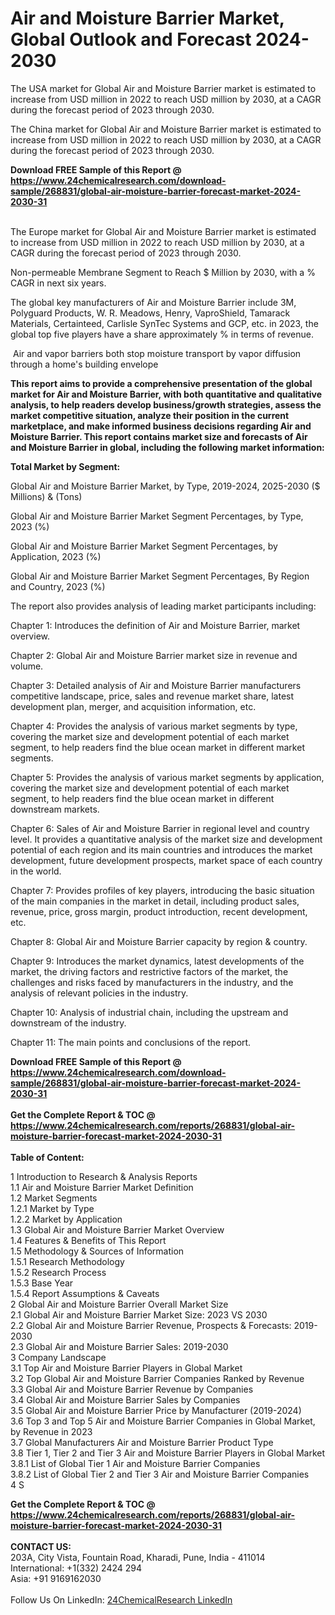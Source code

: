 <h1>Air and Moisture Barrier Market, Global Outlook and Forecast 2024-2030</h1><p>The USA market for Global Air and Moisture Barrier market is estimated to increase from USD million in 2022 to reach USD million by 2030, at a CAGR during the forecast period of 2023 through 2030.</p><p>
</p><p>The China market for Global Air and Moisture Barrier market is estimated to increase from USD million in 2022 to reach USD million by 2030, at a CAGR during the forecast period of 2023 through 2030.</p><div><b>Download FREE Sample of this Report @ 
            <a href="https://www.24chemicalresearch.com/download-sample/268831/global-air-moisture-barrier-forecast-market-2024-2030-31">
            https://www.24chemicalresearch.com/download-sample/268831/global-air-moisture-barrier-forecast-market-2024-2030-31</a></b></div><br><p>
</p><p>The Europe market for Global Air and Moisture Barrier market is estimated to increase from USD million in 2022 to reach USD million by 2030, at a CAGR during the forecast period of 2023 through 2030.</p><p>
Non-permeable Membrane Segment to Reach $ Million by 2030, with a % CAGR in next six years.</p><p>
The global key manufacturers of Air and Moisture Barrier include 3M, Polyguard Products, W. R. Meadows, Henry, VaproShield, Tamarack Materials, Certainteed, Carlisle SynTec Systems and GCP, etc. in 2023, the global top five players have a share approximately % in terms of revenue.</p><p>
 Air and vapor barriers both stop moisture transport by vapor diffusion through a home's building envelope</p><p>
<strong>This report aims to provide a comprehensive presentation of the global market for Air and Moisture Barrier, with both quantitative and qualitative analysis, to help readers develop business/growth strategies, assess the market competitive situation, analyze their position in the current marketplace, and make informed business decisions regarding Air and Moisture Barrier. This report contains market size and forecasts of Air and Moisture Barrier in global, including the following market information:</strong></p><p>
</p><p>
<strong>Total Market by Segment:</strong></p><p>
Global Air and Moisture Barrier Market, by Type, 2019-2024, 2025-2030 ($ Millions) &amp; (Tons)</p><p>
Global Air and Moisture Barrier Market Segment Percentages, by Type, 2023 (%)</p><p>
</p><p>
Global Air and Moisture Barrier Market Segment Percentages, by Application, 2023 (%)</p><p>
</p><p>
Global Air and Moisture Barrier Market Segment Percentages, By Region and Country, 2023 (%)</p><p>
</p><p>
The report also provides analysis of leading market participants including:</p><p>
</p><p>
</p><p>
Chapter 1: Introduces the definition of Air and Moisture Barrier, market overview.</p><p>
Chapter 2: Global Air and Moisture Barrier market size in revenue and volume.</p><p>
Chapter 3: Detailed analysis of Air and Moisture Barrier manufacturers competitive landscape, price, sales and revenue market share, latest development plan, merger, and acquisition information, etc.</p><p>
Chapter 4: Provides the analysis of various market segments by type, covering the market size and development potential of each market segment, to help readers find the blue ocean market in different market segments.</p><p>
Chapter 5: Provides the analysis of various market segments by application, covering the market size and development potential of each market segment, to help readers find the blue ocean market in different downstream markets.</p><p>
Chapter 6: Sales of Air and Moisture Barrier in regional level and country level. It provides a quantitative analysis of the market size and development potential of each region and its main countries and introduces the market development, future development prospects, market space of each country in the world.</p><p>
Chapter 7: Provides profiles of key players, introducing the basic situation of the main companies in the market in detail, including product sales, revenue, price, gross margin, product introduction, recent development, etc.</p><p>
Chapter 8: Global Air and Moisture Barrier capacity by region &amp; country.</p><p>
Chapter 9: Introduces the market dynamics, latest developments of the market, the driving factors and restrictive factors of the market, the challenges and risks faced by manufacturers in the industry, and the analysis of relevant policies in the industry.</p><p>
Chapter 10: Analysis of industrial chain, including the upstream and downstream of the industry.</p><p>
Chapter 11: The main points and conclusions of the report.</p><div><b>Download FREE Sample of this Report @ 
            <a href="https://www.24chemicalresearch.com/download-sample/268831/global-air-moisture-barrier-forecast-market-2024-2030-31">
            https://www.24chemicalresearch.com/download-sample/268831/global-air-moisture-barrier-forecast-market-2024-2030-31</a></b></div><br><div><b>Get the Complete Report & TOC @ 
            <a href="https://www.24chemicalresearch.com/reports/268831/global-air-moisture-barrier-forecast-market-2024-2030-31">
            https://www.24chemicalresearch.com/reports/268831/global-air-moisture-barrier-forecast-market-2024-2030-31</a></b></div><br>
            <b>Table of Content:</b><p>1 Introduction to Research & Analysis Reports<br />
    1.1 Air and Moisture Barrier Market Definition<br />
    1.2 Market Segments<br />
        1.2.1 Market by Type<br />
        1.2.2 Market by Application<br />
    1.3 Global Air and Moisture Barrier Market Overview<br />
    1.4 Features & Benefits of This Report<br />
    1.5 Methodology & Sources of Information<br />
        1.5.1 Research Methodology<br />
        1.5.2 Research Process<br />
        1.5.3 Base Year<br />
        1.5.4 Report Assumptions & Caveats<br />
2 Global Air and Moisture Barrier Overall Market Size<br />
    2.1 Global Air and Moisture Barrier Market Size: 2023 VS 2030<br />
    2.2 Global Air and Moisture Barrier Revenue, Prospects & Forecasts: 2019-2030<br />
    2.3 Global Air and Moisture Barrier Sales: 2019-2030<br />
3 Company Landscape<br />
    3.1 Top Air and Moisture Barrier Players in Global Market<br />
    3.2 Top Global Air and Moisture Barrier Companies Ranked by Revenue<br />
    3.3 Global Air and Moisture Barrier Revenue by Companies<br />
    3.4 Global Air and Moisture Barrier Sales by Companies<br />
    3.5 Global Air and Moisture Barrier Price by Manufacturer (2019-2024)<br />
    3.6 Top 3 and Top 5 Air and Moisture Barrier Companies in Global Market, by Revenue in 2023<br />
    3.7 Global Manufacturers Air and Moisture Barrier Product Type<br />
    3.8 Tier 1, Tier 2 and Tier 3 Air and Moisture Barrier Players in Global Market<br />
        3.8.1 List of Global Tier 1 Air and Moisture Barrier Companies<br />
        3.8.2 List of Global Tier 2 and Tier 3 Air and Moisture Barrier Companies<br />
4 S</p><div><b>Get the Complete Report & TOC @ 
            <a href="https://www.24chemicalresearch.com/reports/268831/global-air-moisture-barrier-forecast-market-2024-2030-31">
            https://www.24chemicalresearch.com/reports/268831/global-air-moisture-barrier-forecast-market-2024-2030-31</a></b></div><br><b>CONTACT US:</b><br>
            203A, City Vista, Fountain Road, Kharadi, Pune, India - 411014<br>
            International: +1(332) 2424 294<br>
            Asia: +91 9169162030 <br><br>
            Follow Us On LinkedIn: <a href="https://www.linkedin.com/company/24chemicalresearch/">24ChemicalResearch LinkedIn</a>
